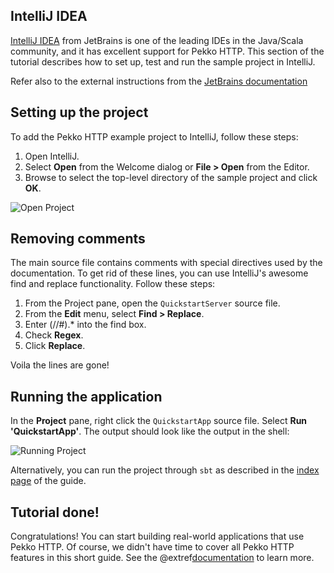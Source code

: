 IntelliJ IDEA
-------------

[IntelliJ IDEA](https://www.jetbrains.com/idea/) from JetBrains is one of the leading IDEs in the Java/Scala community, and it has excellent support for Pekko HTTP. This section of the tutorial describes how to set up, test and run the sample project in IntelliJ.

Refer also to the external instructions from the [JetBrains documentation](https://www.jetbrains.com/help/idea/sbt-support.html#import_sbt)

## Setting up the project

To add the Pekko HTTP example project to IntelliJ, follow these steps:

1. Open IntelliJ.
2. Select **Open** from the Welcome dialog or **File &gt; Open** from the Editor.
3. Browse to select the top-level directory of the sample project and click **OK**.

![Open Project](images/idea-open-project.png)

## Removing comments

The main source file contains comments with special directives used by the documentation. To get rid of these lines, you can use IntelliJ's awesome find and replace functionality. Follow these steps:

1. From the Project pane, open the `QuickstartServer` source file.
2. From the **Edit** menu, select **Find &gt; Replace**.
3. Enter (//#).* into the find box.
4. Check **Regex**.
5. Click **Replace**.

Voila the lines are gone!

## Running the application

In the **Project** pane, right click the `QuickstartApp` source file. Select **Run 'QuickstartApp'**. The output should look like the output in the shell:

![Running Project](images/idea-running-project.png)

Alternatively, you can run the project through `sbt` as described in the [index page](index.html) of the guide.

## Tutorial done!

Congratulations! You can start building real-world applications that use Pekko HTTP. Of course, we didn't have time to cover all Pekko HTTP features in this short guide. See the @extref[documentation](pekko.http:scala/http/index.html) to learn more.
